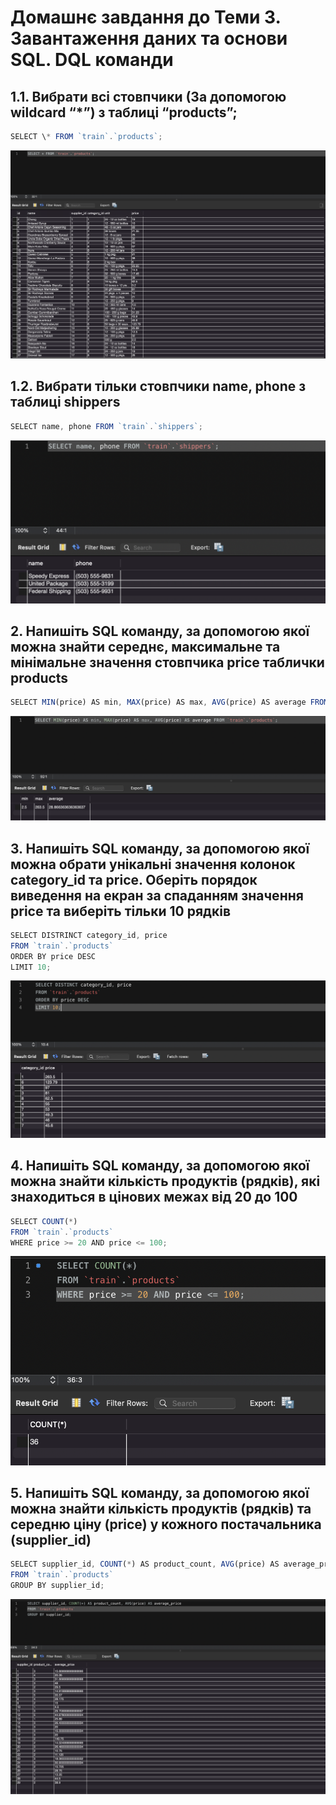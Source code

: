 # Домашнє завдання до Теми 3. Завантаження даних та основи SQL. DQL команди

## 1.1. Вибрати всі стовпчики (За допомогою wildcard “\*”) з таблиці “products”;

```js
SELECT \* FROM `train`.`products`;
```

![Results](./1.1.png)

## 1.2. Вибрати тільки стовпчики name, phone з таблиці shippers

```js
SELECT name, phone FROM `train`.`shippers`;
```

![Results](./1.2.png)

## 2. Напишіть SQL команду, за допомогою якої можна знайти середнє, максимальне та мінімальне значення стовпчика price таблички products

```js
SELECT MIN(price) AS min, MAX(price) AS max, AVG(price) AS average FROM `train`.`products`;
```

![Results](./2.1.png)

## 3. Напишіть SQL команду, за допомогою якої можна обрати унікальні значення колонок category_id та price. Оберіть порядок виведення на екран за спаданням значення price та виберіть тільки 10 рядків

```js
SELECT DISTRINCT category_id, price
FROM `train`.`products`
ORDER BY price DESC
LIMIT 10;
```

![Results](./3.1.png)

## 4. Напишіть SQL команду, за допомогою якої можна знайти кількість продуктів (рядків), які знаходиться в цінових межах від 20 до 100

```js
SELECT COUNT(*)
FROM `train`.`products`
WHERE price >= 20 AND price <= 100;
```

![Results](./4.1.png)

## 5. Напишіть SQL команду, за допомогою якої можна знайти кількість продуктів (рядків) та середню ціну (price) у кожного постачальника (supplier_id)

```js
SELECT supplier_id, COUNT(*) AS product_count, AVG(price) AS average_price
FROM `train`.`products`
GROUP BY supplier_id;
```

![Results](./5.1.png)
